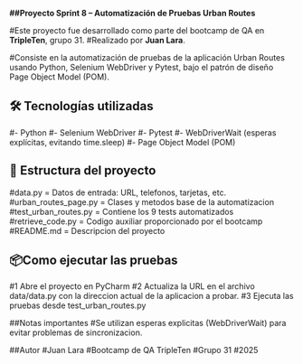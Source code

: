 **##Proyecto Sprint 8 – Automatización de Pruebas Urban Routes**

#Este proyecto fue desarrollado como parte del bootcamp de QA en **TripleTen**, grupo 31.
#Realizado por **Juan Lara**.

#Consiste en la automatización de pruebas de la aplicación Urban Routes usando Python,
Selenium WebDriver y Pytest, bajo el patrón de diseño Page Object Model (POM).


## 🛠 Tecnologías utilizadas

#- Python
#- Selenium WebDriver
#- Pytest
#- WebDriverWait (esperas explícitas, evitando time.sleep)
#- Page Object Model (POM)


## 📁 Estructura del proyecto
 #data.py = Datos de entrada: URL, telefonos, tarjetas, etc.
 #urban_routes_page.py = Clases y metodos base de la automatizacion
 #test_urban_routes.py = Contiene los 9 tests automatizados
 #retrieve_code.py = Codigo auxiliar proporcionado por el bootcamp
 #README.md = Descripcion del proyecto

## 📦Como ejecutar las pruebas
#1 Abre el proyecto en PyCharm
#2 Actualiza la URL en el archivo data/data.py con la direccion actual de la aplicacion a probar.
#3 Ejecuta las pruebas desde test_urban_routes.py

##Notas importantes
#Se utilizan esperas explicitas (WebDriverWait) para evitar problemas de sincronizacion.

##Autor
#Juan Lara
#Bootcamp de QA TripleTen
#Grupo 31
#2025
